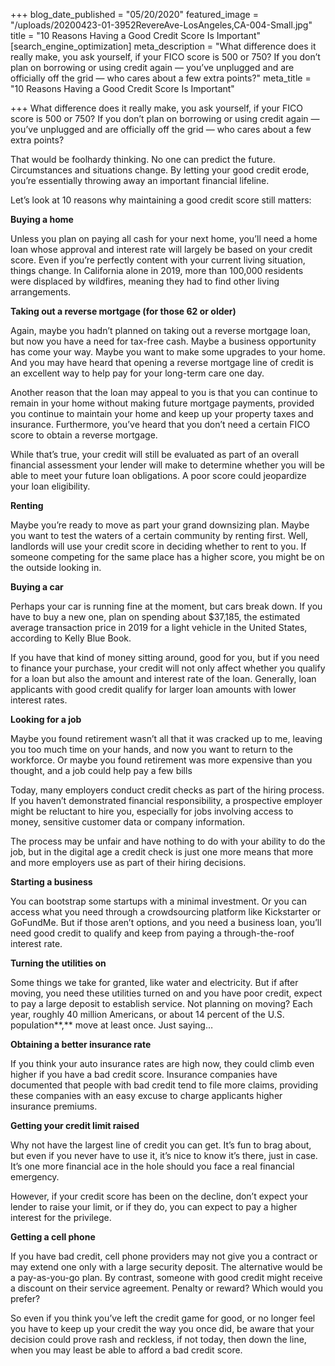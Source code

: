 +++
blog_date_published = "05/20/2020"
featured_image = "/uploads/20200423-01-3952RevereAve-LosAngeles,CA-004-Small.jpg"
title = "10 Reasons Having a Good Credit Score Is Important"
[search_engine_optimization]
meta_description = "What difference does it really make, you ask yourself, if your FICO score is 500 or 750? If you don’t plan on borrowing or using credit again — you’ve unplugged and are officially off the grid — who cares about a few extra points?"
meta_title = "10 Reasons Having a Good Credit Score Is Important"

+++
What difference does it really make, you ask yourself, if your FICO score is 500 or 750? If you don’t plan on borrowing or using credit again — you’ve unplugged and are officially off the grid — who cares about a few extra points?

That would be foolhardy thinking. No one can predict the future. Circumstances and situations change. By letting your good credit erode, you’re essentially throwing away an important financial lifeline.

Let’s look at 10 reasons why maintaining a good credit score still matters:

**Buying a home**

Unless you plan on paying all cash for your next home, you’ll need a home loan whose approval and interest rate will largely be based on your credit score. Even if you’re perfectly content with your current living situation, things change. In California alone in 2019, more than 100,000 residents were displaced by wildfires, meaning they had to find other living arrangements.

**Taking out a reverse mortgage (for those 62 or older)**

Again, maybe you hadn’t planned on taking out a reverse mortgage loan, but now you have a need for tax-free cash. Maybe a business opportunity has come your way. Maybe you want to make some upgrades to your home. And you may have heard that opening a reverse mortgage line of credit is an excellent way to help pay for your long-term care one day.

Another reason that the loan may appeal to you is that you can continue to remain in your home without making future mortgage payments, provided you continue to maintain your home and keep up your property taxes and insurance. Furthermore, you’ve heard that you don’t need a certain FICO score to obtain a reverse mortgage.

While that’s true, your credit will still be evaluated as part of an overall financial assessment your lender will make to determine whether you will be able to meet your future loan obligations. A poor score could jeopardize your loan eligibility.

**Renting**

Maybe you’re ready to move as part your grand downsizing plan. Maybe you want to test the waters of a certain community by renting first. Well, landlords will use your credit score in deciding whether to rent to you. If someone competing for the same place has a higher score, you might be on the outside looking in.

**Buying a car**

Perhaps your car is running fine at the moment, but cars break down. If you have to buy a new one, plan on spending about $37,185, the estimated average transaction price in 2019 for a light vehicle in the United States, according to Kelly Blue Book.

If you have that kind of money sitting around, good for you, but if you need to finance your purchase, your credit will not only affect whether you qualify for a loan but also the amount and interest rate of the loan. Generally, loan applicants with good credit qualify for larger loan amounts with lower interest rates.

**Looking for a job**

Maybe you found retirement wasn’t all that it was cracked up to me, leaving you too much time on your hands, and now you want to return to the workforce. Or maybe you found retirement was more expensive than you thought, and a job could help pay a few bills

Today, many employers conduct credit checks as part of the hiring process. If you haven’t demonstrated financial responsibility, a prospective employer might be reluctant to hire you, especially for jobs involving access to money, sensitive customer data or company information.

The process may be unfair and have nothing to do with your ability to do the job, but in the digital age a credit check is just one more means that more and more employers use as part of their hiring decisions.

**Starting a business**

You can bootstrap some startups with a minimal investment. Or you can access what you need through a crowdsourcing platform like Kickstarter or GoFundMe. But if those aren’t options, and you need a business loan, you’ll need good credit to qualify and keep from paying a through-the-roof interest rate.

**Turning the utilities on**

Some things we take for granted, like water and electricity. But if after moving, you need these utilities turned on and you have poor credit, expect to pay a large deposit to establish service. Not planning on moving? Each year, roughly 40 million Americans, or about 14 percent of the U.S. population**,** move at least once. Just saying…

**Obtaining a better insurance rate**

If you think your auto insurance rates are high now, they could climb even higher if you have a bad credit score. Insurance companies have documented that people with bad credit tend to file more claims, providing these companies with an easy excuse to charge applicants higher insurance premiums.

**Getting your credit limit raised**

Why not have the largest line of credit you can get. It’s fun to brag about, but even if you never have to use it, it’s nice to know it’s there, just in case. It’s one more financial ace in the hole should you face a real financial emergency.

However, if your credit score has been on the decline, don’t expect your lender to raise your limit, or if they do, you can expect to pay a higher interest for the privilege.

**Getting a cell phone**

If you have bad credit, cell phone providers may not give you a contract or may extend one only with a large security deposit. The alternative would be a pay-as-you-go plan. By contrast, someone with good credit might receive a discount on their service agreement. Penalty or reward? Which would you prefer?

So even if you think you’ve left the credit game for good, or no longer feel you have to keep up your credit the way you once did, be aware that your decision could prove rash and reckless, if not today, then down the line, when you may least be able to afford a bad credit score.